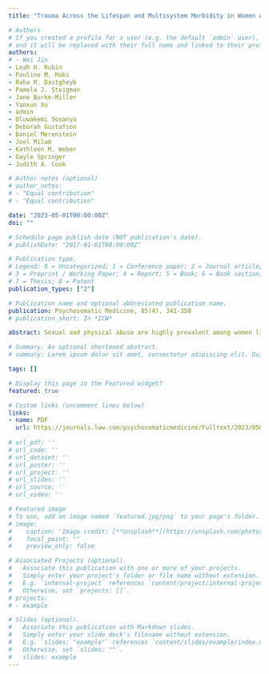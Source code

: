 ```yaml
---
title: "Trauma Across the Lifespan and Multisystem Morbidity in Women with HIV"

# Authors
# If you created a profile for a user (e.g. the default `admin` user), write the username (folder name) here 
# and it will be replaced with their full name and linked to their profile.
authors:
# - Wei Jin
- Leah H. Rubin
- Pauline M. Maki
- Raha M. Dastgheyb
- Pamela J. Steigman
- Jane Burke-Miller
- Yanxun Xu
- admin
- Oluwakemi Sosanya
- Deborah Gustafson
- Daniel Merenstein
- Joel Milam
- Kathleen M. Weber
- Gayle Springer
- Judith A. Cook

# Author notes (optional)
# author_notes:
# - "Equal contribution"
# - "Equal contribution"

date: "2023-05-01T00:00:00Z"
doi: ""

# Schedule page publish date (NOT publication's date).
# publishDate: "2017-01-01T00:00:00Z"

# Publication type.
# Legend: 0 = Uncategorized; 1 = Conference paper; 2 = Journal article;
# 3 = Preprint / Working Paper; 4 = Report; 5 = Book; 6 = Book section;
# 7 = Thesis; 8 = Patent
publication_types: ["2"]

# Publication name and optional abbreviated publication name.
publication: Psychosomatic Medicine, 85(4), 341-350
# publication_short: In *ICW*

abstract: Sexual and physical abuse are highly prevalent among women living with HIV (WLWH) and are risk factors for the development of mental health and substance use disorders (MHDs, SUDs), and cognitive and medical comorbidities. We examined empirically derived patterns of trauma, MHD, and SUD, and associations with later cognitive and health outcomes. 

# Summary. An optional shortened abstract.
# summary: Lorem ipsum dolor sit amet, consectetur adipiscing elit. Duis posuere tellus ac convallis placerat. Proin tincidunt magna sed ex sollicitudin condimentum.

tags: []

# Display this page in the Featured widget?
featured: true

# Custom links (uncomment lines below)
links:
- name: PDF
  url: https://journals.lww.com/psychosomaticmedicine/Fulltext/2023/05000/Trauma_Across_the_Life_Span_and_Multisystem.7.aspx?casa_token=L1d2QT_pgyUAAAAA:MQV5bBzRezdZmkBfc4UvInN5wCZBtcYDyh_X8TOgwZB1S22yMEnxUDuGipjBIRXYpAt8UPo7YbHrjJwn55WWCCfF
  
# url_pdf: ''
# url_code: ''
# url_dataset: ''
# url_poster: ''
# url_project: ''
# url_slides: ''
# url_source: ''
# url_video: ''

# Featured image
# To use, add an image named `featured.jpg/png` to your page's folder. 
# image:
#    caption: 'Image credit: [**Unsplash**](https://unsplash.com/photos/pLCdAaMFLTE)'
#    focal_point: ""
#    preview_only: false

# Associated Projects (optional).
#   Associate this publication with one or more of your projects.
#   Simply enter your project's folder or file name without extension.
#   E.g. `internal-project` references `content/project/internal-project/index.md`.
#   Otherwise, set `projects: []`.
# projects:
# - example

# Slides (optional).
#   Associate this publication with Markdown slides.
#   Simply enter your slide deck's filename without extension.
#   E.g. `slides: "example"` references `content/slides/example/index.md`.
#   Otherwise, set `slides: ""`.
#   slides: example
---
```

